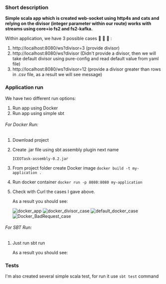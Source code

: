 ### Short description

**Simple scala app which is created web-socket using http4s and cats and relying on the divisor (integer parameter within our route) works with streams using core+io fs2 and fs2-kafka.**

Within application, we have 3 possible cases 🚀️ 🚀️ 🚀️ :

1. http://localhost:8080/ws?divisor=3 (provide divisor)
2. http://localhost:8080/ws?divisor (Didn't provide a divisor,
   then we will take default divisor using pure-config and read default value from yaml file)
3. http://localhost:8080/ws?divisor=12 (provide a divisor greater than rows in .csv file, as a result we will see message)

### Application run

We have two different run options:

1. Run app using Docker
2. Run app using simple sbt

###### For Docker Run:

1. Download project
2. Create .jar file using sbt assembly plugin next name

   ```
   ICEOTask-assembly-0.2.jar
   ```
3. From project folder create Docker image `docker build -t my-application .`
4. Run docker container `docker run -p 8080:8080 my-application`
5. Сheck with Curl the cases I gave above.

   As a result you should see:
   
   ![docker_app](https://user-images.githubusercontent.com/73239084/232798122-8bb32865-a59b-4a26-b043-bd457083f65b.jpg)
   ![docker_divisor_case](https://user-images.githubusercontent.com/73239084/232798347-aaa46e1f-c6e0-4de5-8790-203d5d5ea73c.jpg)
   ![default_docker_case](https://user-images.githubusercontent.com/73239084/232798429-2c177021-ff99-4885-8fa5-a2f696a99187.jpg)
   ![Docker_BadRequest_case](https://user-images.githubusercontent.com/73239084/232798488-36b7a90e-52fb-4d0c-82de-b7eb49871e50.jpg)

   
###### For SBT Run:

1. Just run sbt run

   As a result you should see:

### Tests

I'm also created several simple scala test, for run it use `sbt test` command
